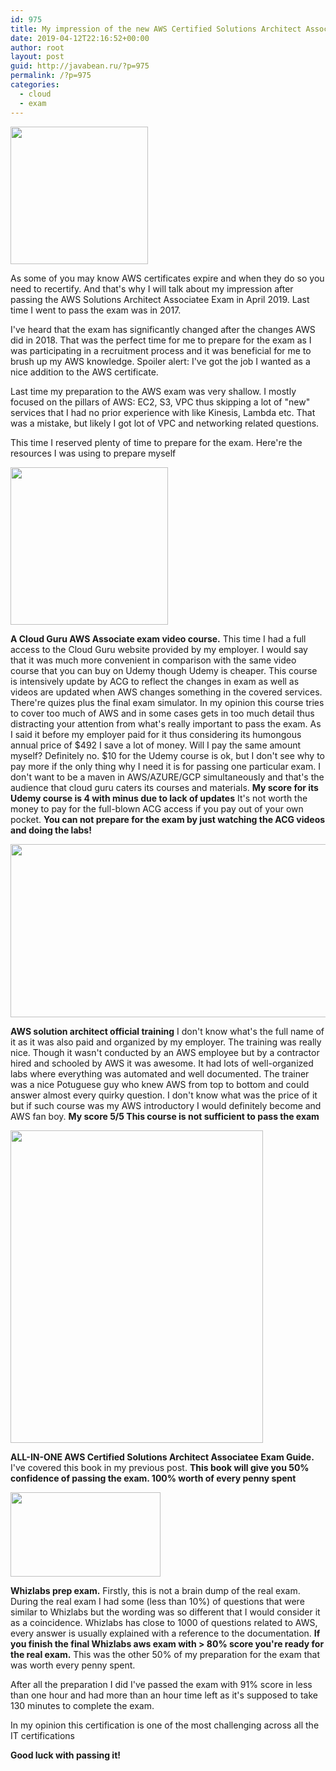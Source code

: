 ```yaml
---
id: 975
title: My impression of the new AWS Certified Solutions Architect Associate Exam
date: 2019-04-12T22:16:52+00:00
author: root
layout: post
guid: http://javabean.ru/?p=975
permalink: /?p=975
categories:
  - cloud
  - exam
---
```

<img class="alignleft" src="https://www.vmbaggum.nl/wp-content/uploads/AWS-CSAA.png" width="220" height="220" />

<p>As some of you may know AWS certificates expire and when they do so you need to recertify. And that's why I will talk about my impression after passing the AWS Solutions Architect Associatee Exam in April 2019. Last time I went to pass the exam was in 2017.</p>

<p>I've heard that the exam has significantly changed after the changes AWS did in 2018. That was the perfect time for me to prepare for the exam as I was participating in a recruitment process and it was beneficial for me to brush up my AWS knowledge. Spoiler alert: I've got the job I wanted as a nice addition to the AWS certificate.</p>

<p>Last time my preparation to the AWS exam was very shallow. I mostly focused on the pillars of AWS: EC2, S3, VPC thus skipping a lot of "new" services that I had no prior experience with like Kinesis, Lambda etc. That was a mistake, but likely I got lot of VPC and networking related questions. </p>

<p>This time I reserved plenty of time to prepare for the exam. Here're the resources I was using to prepare myself</p>
<img class="alignleft" src="https://info.acloud.guru/hs-fs/hubfs/courses/acg-aws-certified-solutions-architect-associate-250.png?width=252&name=acg-aws-certified-solutions-architect-associate-250.png" width="252" height="252" />
<p> <b>A Cloud Guru AWS Associate exam video course.</b> This time I had a full access to the Cloud Guru website provided by my employer. I would say that it was much more convenient in comparison with the same video course that you can buy on Udemy though Udemy is cheaper. This course is intensively update by ACG  to reflect the changes in exam as well as videos are updated when AWS changes something in the covered services. There're quizes plus the final exam simulator. In my opinion this course tries to cover too much of AWS and in some cases gets in too much detail thus distracting your attention from what's really important to pass the exam. As I said it before my employer paid for it thus considering its humongous annual price of $492 I save a lot of money. Will I pay the same amount myself? Definitely no. $10 for the Udemy course is ok, but I don't see why to pay more if the only thing why I need it is for passing one particular exam. I don't want to be a maven in AWS/AZURE/GCP simultaneously and that's the audience that cloud guru caters its courses and materials. <b>My score for its Udemy course is 4 with minus due to lack of updates</b> It's not worth the money to pay for the full-blown ACG access if you pay out of your own pocket. <b>You can not prepare for the exam by just watching the ACG videos and doing the labs!</b></p>
<img class="alignleft" src="https://i1.wp.com/www.apponwellness.com/wp-content/uploads/2017/11/AWS-Architect-Certification-Training-at-Edureka.png" width="520" height="277" />
<p><b>AWS solution architect official training</b> I don't know what's the full name of it as it was also paid and organized by my employer. The training was really nice. Though it wasn't conducted by an AWS employee but by a contractor hired and schooled by AWS it was awesome. It had lots of well-organized labs  where everything was automated and well documented. The trainer was a nice Potuguese guy who knew AWS from top to bottom and could answer almost every quirky question. I don't know what was the price of it but if such course was my AWS introductory I would definitely become and AWS fan boy. <b>My score 5/5 This course is not sufficient to pass the exam</b><p>
<img class="alignleft" src="https://images-na.ssl-images-amazon.com/images/I/51wLKfemu4L._SX402_BO1,204,203,200_.jpg" width="404" height="500" />

<p><b>ALL-IN-ONE AWS Certified Solutions Architect Associatee Exam Guide.</b> I've covered this book in my previous post. <b>This book will give you 50% confidence of passing the exam. 100% worth of every penny spent</b></p>	

<img class="alignleft" src="https://udemy-images.udemy.com/course/240x135/1870670_f008_2.jpg" width="240" height="135" />

<p><b>Whizlabs prep exam.</b> Firstly, this is not a brain dump of the real exam. During the real exam I had some (less than 10%) of questions that were similar to Whizlabs but the wording was so different that I would consider it as a coincidence. Whizlabs has close to 1000 of questions related to AWS, every answer is usually explained with a reference to the documentation. <b>If you finish the final Whizlabs aws exam with > 80% score you're ready for the real exam.</b> This was the other 50% of my preparation for the exam that was worth every penny spent.<p/>

<p>After all the preparation I did I've passed the exam with 91% score in less than one hour and had more than an hour time left as it's supposed to take 130 minutes to complete the exam. </p>

<p>In my opinion this certification is one of the most challenging across all the IT certifications</p>	

<p><b>Good luck with passing it!</b> </p>

